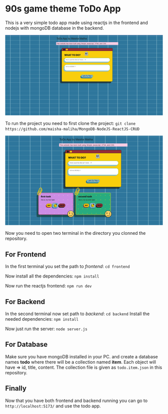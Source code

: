 # 90s game theme ToDo App
This is a very simple todo app made using reactjs in the frontend and nodejs with mongoDB database in the backend.

![TODO APP](https://raw.githubusercontent.com/maisha-maliha/MongoDB-NodeJS-ReactJS-CRUD/refs/heads/master/pic1.png)


To run the project you need to first clone the project:
`git clone https://github.com/maisha-maliha/MongoDB-NodeJS-ReactJS-CRUD`

![TODO APP Tasks](https://raw.githubusercontent.com/maisha-maliha/MongoDB-NodeJS-ReactJS-CRUD/refs/heads/master/pic2.png)

Now you need to open two terminal in the directory you clonned the repository.
## For Frontend
In the first terminal you set the path to _frontend_:
`cd frontend`

Now install all the dependencies:
`npm install`

Now run the reactjs frontend:
`npm run dev`

## For Backend
In the second terminal now set path to _backend_:
`cd backend`
Install the needed dependencies:
`npm install`

Now just run the server:
`node server.js`

## For Database
Make sure you have mongoDB installed in your PC. and create a database names **todo** where there will be a collection named **item**. Each object will have => id, title, content.
The collection file is given as `todo.item.json` in this repository.

## Finally

Now that you have both frontend and backend running you can go to `http://localhost:5173/` and use the todo app.
